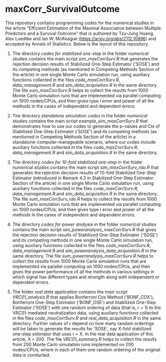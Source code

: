 # maxCorr_SurvivalOutcome
This repository contains programming codes for the numerical studies in the article "Efficient Estimation of the Maximal Association between Multiple Predictors and a Survival Outcome" that is authored by Tzu-Jung Huang, Alex Luedtke and Ian W. McKeague (https://arxiv.org/abs/2112.10996) and accepted by Annals of Statistics. Below is the layout of this repository.

1. The directory *codes for stabilized one-step* in the folder *numerical studies* contains the main script *sim_maxCorrSurv.R* that generates the rejection decision results of Stabilized One-Step Estimator ('SOSE') and its competing methods (as mentioned in Competing Methods Section of the article) in one single Monte Carlo simulation run, 
using auxiliary functions collected in the files *code_maxCorrSurv.R*, *data_management.R* and *sim_data_acquisition.R* in the same directory. 
The file *sum_maxCorrSurv.R* helps to collect the results from 1000 Monte Carlo simulation runs that are implemented via parallel computing on 1000 nodes/CPUs,
and then gives type I error and power of all the methods in the cases of independent and dependent errors.

2. The directory *standalone simulation codes* in the folder *numerical studies* contains the main script *example_sim_maxCorrSurv.R* that demonstrates how to use our codes to generate the p-values and CIs of Stabilized One-Step Estimator ('SOSE') and its competing methods (as mentioned in Competing Methods Section of the article) in a standalone-computer-manageable scenario,
where our codes include auxiliary functions collected in the files *code_maxCorrSurv.R*, *data_management.R* and *sim_data_acquisition.R* in the same directory.
  
3. The directory *codes for 10-fold stabilized one-step* in the folder *numerical studies* contains the main script *sim_maxCorrSurv_rdo.R* that generates the rejection decision results of 10-fold Stabilized One-Step Estimator (introduced in Remark 4.3 in Stabilized One-Step Estimator Section of the article) in one single Monte Carlo simulation run, 
using auxiliary functions collected in the files *code_maxCorrSurv.R*, *data_management.R* and *sim_data_acquisition.R* in the same directory.
The file *sum_maxCorrSurv_rdo.R* helps to collect the results from 1000 Monte Carlo simulation runs that are implemented via parallel computing on 1000 nodes/CPUs,
and then gives type I error and power of all the methods in the cases of independent and dependent errors.

4. The directory *codes for power analysis* in the folder *numerical studies* contains the main script *sim_poweranalysis_maxCorrSurv.R* that gives the rejection decision results of Stabilized One-Step Estimator ('SOSE') and its competing methods in one single Monte Carlo simulation run, 
using auxiliary functions collected in the files *code_maxCorrSurv.R*, *data_management.R* and *sim_poweranalysis_data_acquisition.R* in the same directory.
The file *sum_poweranalysis_maxCorrSurv.R* helps to collect the results from 1000 Monte Carlo simulation runs that are implemented via parallel computing on 1000 nodes/CPUs, and then gives the power performance of all the methods in various settings in which signal has different types and strength
along with independent or dependent errors. 

5. The folder *real data application* contains the main script *VRC01_analysis.R* that applies Bonferroni Cox Method ('BONF_COX'), 
Bonferroni One-Step Estimator ('BONF_OSE') and Stabilized One-Step Estimator ('SOSE') with one random ordering of data (that is, r = 1) to 
the VRC01-mediated neutralization data, using auxiliary functions collected in the files *code_maxCorrSurv.R* and *real_data_acquisition.R* 
in the same directory. Further values of r depend on how many random orderings will be taken to generate the results for 'SOSE', 
say X-fold stabilized one-step estimator that uses r = X. In the real data application of this article, X = 200.
The file *VRC01_summary.R* helps to collect the results from 200 Monte Carlo simulation runs implemented on 200 nodes/CPUs, where in each of them
one random ordering of the original data is conducted.

